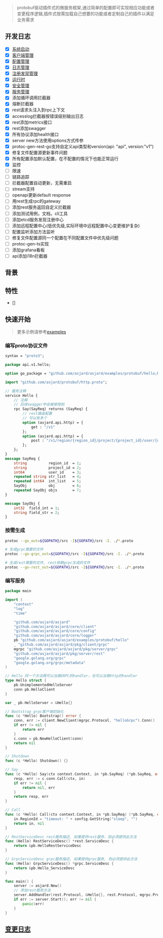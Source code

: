 > protobuf驱动插件式的微服务框架,通过简单的配置即可实现相应功能或者变更程序逻辑,插件式按需加载自己想要的功能或者定制自己的插件以满足业务需求

## 开发日志

- [x] [系统启动](./core/bootstrap/README.md)
- [x] [客户端管理](./core/client/README.md)
- [x] [配置管理](./core/config/README.md)
- [x] [日志管理](./core/logger/README.md)
- [x] [注册发现管理](./core/registry/REAME.md)
- [x] [运行时](./core/runtime/README.md)
- [x] [安全管理](./core/security/README.md)
- [x] [服务管理](./core/server/README.md)
- [x] 添加循环调用拦截器
- [x] 熔断拦截器
- [x] rest请求头注入到rpc上下文
- [x] accesslog拦截器按错误级别输出日志
- [x] rest添加metrics接口
- [x] rest添加swagger
- [x] 所有协议添加health接口
- [x] server new方法使用options方式传参
- [x] protoc-gen-rest-go支持自定义api类型和version(api: "api", version:"v1")
- [x] 修复文件配置源更新事件问题
- [x] 所有配置添加默认配置，在不配置的情况下也能正常运行
- [x] 监控
- [ ] 限速
- [ ] 链路追踪
- [ ] 拦截器配置自动更新，无需重启
- [ ] stream支持
- [ ] openapi更新default response
- [ ] 用rest生成rpc的gateway
- [ ] 添加rest服务返回自定义拦截器
- [ ] 添加测试用例，文档，cli工具
- [ ] 添加etcd服务发现注册中心
- [ ] 添加远程配置中心(低优先级,实际环境中远程配置中心变更维护复杂)
- [ ] 配置监听添加方法监听
- [ ] 修复文件配置源同一个配置在不同配置文件中优先级问题
- [ ] protoc-gen-ts实现
- [ ] 添加grafana看板
- [ ] api添加i18n拦截器

## 背景

## 特性

- []

## 快速开始

> 更多示例请参考[examples](./examples)

### 编写proto协议文件

```proto
syntax = "proto3";

package api.v1.hello;

option go_package = "github.com/asjard/asjard/examples/protobuf/hello;hello";

import "github.com/asjard/protobuf/http.proto";

// 服务注释
service Hello {
    // 注释
    // 后续swagger中会被使用到
    rpc Say(SayReq) returns (SayReq) {
        // rest路由配置
        // 可以有多个
        option (asjard.api.http) = {
            get : "/v1"
        };
        option (asjard.api.http) = {
            post : "/v1/region/{region_id}/project/{project_id}/user/{user_id}"
        };
    };
}
message SayReq {
    string          region_id  = 1;
    string          project_id = 2;
    int64           user_id    = 3;
    repeated string str_list   = 4;
    repeated int64  int_list   = 5;
    SayObj          obj        = 6;
    repeated SayObj objs       = 7;
}

message SayObj {
    int32  field_int = 1;
    string field_str = 2;
}
```

### 按需生成

```sh
protoc --go_out=${GOPATH}/src -I${GOPATH}/src -I. ./*.proto

# 生成grpc需要的文件
protoc --go-grpc_out=${GOPATH}/src -I${GOPATH}/src -I. ./*.proto

# 生成rest需要的文件, rest依赖grpc生成的文件
protoc --go-rest_out=${GOPATH}/src -I${GOPATH}/src -I. ./*.proto
```

### 编写服务

```go
package main

import (
	"context"
	"log"
	"time"

	"github.com/asjard/asjard"
	"github.com/asjard/asjard/core/client"
	"github.com/asjard/asjard/core/config"
	"github.com/asjard/asjard/core/logger"
	pb "github.com/asjard/asjard/examples/protobuf/hello"
	_ "github.com/asjard/asjard/pkg/client/grpc"
	mgrpc "github.com/asjard/asjard/pkg/server/grpc"
	"github.com/asjard/asjard/pkg/server/rest"
	"google.golang.org/grpc"
	"google.golang.org/grpc/metadata"
)

// Hello 同一个方法既可以当做GRPC的handler，也可以当做http的handler
type Hello struct {
	pb.UnimplementedHelloServer
	conn pb.HelloClient
}

var _ pb.HelloServer = &Hello{}

// Bootstrap grpc客户端初始化
func (c *Hello) Bootstrap() error {
	conn, err := client.NewClient(mgrpc.Protocol, "helloGrpc").Conn()
	if err != nil {
		return err
	}
	c.conn = pb.NewHelloClient(conn)
	return nil
}

// Shutdown
func (c *Hello) Shutdown() {}

// Say .
func (c *Hello) Say(ctx context.Context, in *pb.SayReq) (*pb.SayReq, error) {
	resp, err := c.conn.Call(ctx, in)
	if err != nil {
		return nil, err
	}
	return resp, err
}

// Call .
func (c *Hello) Call(ctx context.Context, in *pb.SayReq) (*pb.SayReq, error) {
	in.RegionId = "timeout: " + config.GetString("sleep", "")
	return in, nil
}

// RestServiceDesc rest服务描述, 如果提供rest服务，则必须提供此方法
func (Hello) RestServiceDesc() *rest.ServiceDesc {
	return &pb.HelloRestServiceDesc
}

// GrpcServiceDesc grpc服务描述, 如果提供grpc服务, 则必须提供此方法
func (Hello) GrpcServiceDesc() *grpc.ServiceDesc {
	return &pb.Hello_ServiceDesc
}

func main() {
	server := asjard.New()
	// 添加rest服务方法
	server.AddHandler(rest.Protocol, &Hello{}, rest.Protocol, mgrpc.Protocol)
	if err := server.Start(); err != nil {
		panic(err)
	}
}

```

## [变更日志](CHANGELOG.md)
